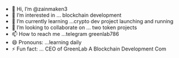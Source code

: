 - 👋 Hi, I’m @zainmaken3
- 👀 I’m interested in ... blockchain development 
- 🌱 I’m currently learning ...crypto dev project launching and running
- 💞️ I’m looking to collaborate on ... two token projects
- 📫 How to reach me ...telegram greenlab786
- 😄 Pronouns: ...learning daily 
- ⚡ Fun fact: ... CEO  of GreenLab A Blockchain Development Com

<!---
zainmaken3/zainmaken3 is a ✨ special ✨ repository because its `README.md` (this file) appears on your GitHub profile.
You can click the Preview link to take a look at your changes.
--->
